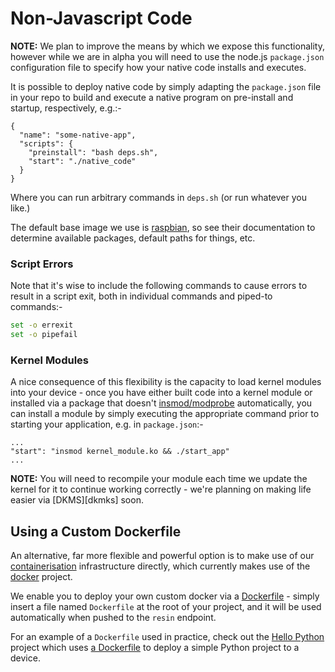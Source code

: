 # Non-Javascript Code

__NOTE:__ We plan to improve the means by which we expose this functionality,
however while we are in alpha you will need to use the node.js `package.json`
configuration file to specify how your native code installs and executes.

It is possible to deploy native code by simply adapting the `package.json` file
in your repo to build and execute a native program on pre-install and startup,
respectively, e.g.:-

```
{
  "name": "some-native-app",
  "scripts": {
    "preinstall": "bash deps.sh",
    "start": "./native_code"
  }
}
```

Where you can run arbitrary commands in `deps.sh` (or run whatever you like.)

The default base image we use is [raspbian][raspbian], so see their
documentation to determine available packages, default paths for things, etc.

### Script Errors

Note that it's wise to include the following commands to cause errors to result
in a script exit, both in individual commands and piped-to commands:-

```bash
set -o errexit
set -o pipefail
```

### Kernel Modules

A nice consequence of this flexibility is the capacity to load kernel modules
into your device - once you have either built code into a kernel module or
installed via a package that doesn't [insmod/modprobe][modprobe] automatically,
you can install a module by simply executing the appropriate command prior to
starting your application, e.g. in `package.json`:-

```
...
"start": "insmod kernel_module.ko && ./start_app"
...
```

__NOTE:__ You will need to recompile your module each time we update the kernel
for it to continue working correctly - we're planning on making life easier via
[DKMS][dkmks] soon.

## Using a Custom Dockerfile

An alternative, far more flexible and powerful option is to make use of our
[containerisation][container] infrastructure directly, which currently makes use
of the [docker][docker] project.

We enable you to deploy your own custom docker via a [Dockerfile][Dockerfile] -
simply insert a file named `Dockerfile` at the root of your project, and it will
be used automatically when pushed to the `resin` endpoint.

For an example of a `Dockerfile` used in practice, check out the
[Hello Python][hello-python] project which uses [a Dockerfile][hello-dockerfile]
to deploy a simple Python project to a device.

[raspbian]:http://www.raspbian.org/
[modprobe]:http://en.wikipedia.org/wiki/Modprobe
[dkms]:http://en.wikipedia.org/wiki/Dynamic_Kernel_Module_Support

[Dockerfile]:https://docs.docker.com/reference/builder/
[container]:https://wiki.archlinux.org/index.php/Linux_Containers
[docker]:http://docker.io
[hello-python]:[example-dockerfile]:https://github.com/alexandrosm/hello-python
[hello-dockerfile]:https://github.com/alexandrosm/hello-python/blob/master/Dockerfile
